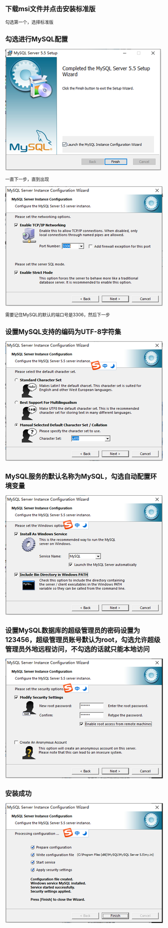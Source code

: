 ## 下载msi文件并点击安装标准版

勾选第一个，选择标准版

## 勾选进行MySQL配置

![](02MySQL数据库的安装.assets/image-20210604171910433.png)

一直下一步，直到出现

![image-20210604172115902](02MySQL数据库的安装.assets/image-20210604172115902.png)

需要记住MySQL的默认的端口号是3306，然后下一步

## 设置MySQL支持的编码为UTF-8字符集

![](02MySQL数据库的安装.assets/image-20210604172352509.png)

## MySQL服务的默认名称为MySQL，勾选自动配置环境变量

![image-20210604172609339](02MySQL数据库的安装.assets/image-20210604172609339.png)

## 设置MySQL数据库的超级管理员的密码设置为123456，超级管理员账号默认为root，勾选允许超级管理员外地远程访问，不勾选的话就只能本地访问

![image-20210604172857772](02MySQL数据库的安装.assets/image-20210604172857772.png)



## 安装成功

![image-20210604173159070](02MySQL数据库的安装.assets/image-20210604173159070.png)








